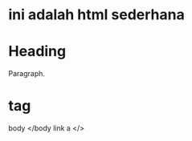 # ini adalah html sederhana


<!DOCTYPE html>
<html>
<head>
<title>HTML Sederhana</title>
</head>
<body>

<h1>Heading</h1>
<p>Paragraph.</p>

</body>
</html>

# tag
body <body></body
  link a <href></>
